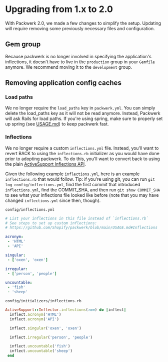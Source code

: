 # Upgrading from 1.x to 2.0

With Packwerk 2.0, we made a few changes to simplify the setup. Updating will require removing some previously necessary files and configuration.

## Gem group

Because packwerk is no longer involved in specifying the application's inflections, it doesn't have to live in the `production` group in your `Gemfile` anymore. We recommend moving it to the `development` group.

## Removing application config caches

### Load paths
We no longer require the `load_paths` key in `packwerk.yml`. You can simply delete the load_paths key as it will not be read anymore. Instead, Packwerk will ask Rails for load paths. If you're using spring, make sure to properly set up spring (see [USAGE.md](USAGE.md#setting-up-spring)) to keep packwerk fast.

### Inflections
We no longer require a custom `inflections.yml` file. Instead, you'll want to revert BACK to using the `inflections.rb` initializer as you would have done prior to adopting packwerk. To do this, you'll want to convert back to using the plain [ActiveSupport Inflections API](https://api.rubyonrails.org/classes/ActiveSupport/Inflector/Inflections.html).


Given the following example `inflections.yml`, here is an example `inflections.rb` that would follow. Tip: if you're using git, you can run `git log config/inflections.yml`, find the first commit that introduced `inflections.yml`, find the COMMIT_SHA, and then run `git show COMMIT_SHA` to see what your inflections file looked like before (note that you may have changed `inflections.yml` since then, though).

`config/inflections.yml`
```yml
# List your inflections in this file instead of `inflections.rb`
# See steps to set up custom inflections:
# https://github.com/Shopify/packwerk/blob/main/USAGE.md#Inflections

acronym:
 - 'HTML'
 - 'API'

singular:
 - ['oxen', 'oxen']

irregular:
 - ['person', 'people']

uncountable:
 - 'fish'
 - 'sheep'
```

`config/initializers/inflections.rb`
```ruby
ActiveSupport::Inflector.inflections(:en) do |inflect|
  inflect.acronym('HTML')
  inflect.acronym('API')

  inflect.singular('oxen', 'oxen')

  inflect.irregular('person', 'people')

  inflect.uncountable('fish')
  inflect.uncountable('sheep')
 end
```
